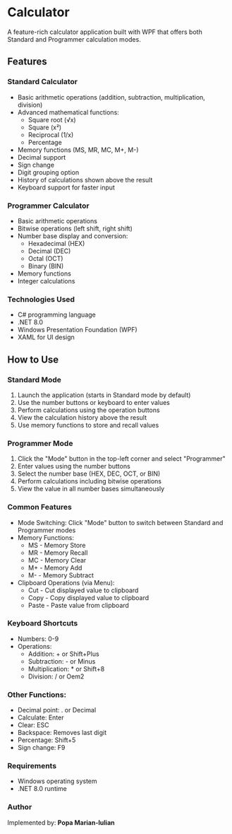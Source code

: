 # Calculator
A feature-rich calculator application built with WPF that offers both Standard and Programmer calculation modes.

## Features
### Standard Calculator
- Basic arithmetic operations (addition, subtraction, multiplication, division)
- Advanced mathematical functions:
    - Square root (√x)
    - Square (x²)
    - Reciprocal (1/x)
    - Percentage
- Memory functions (MS, MR, MC, M+, M-)
- Decimal support
- Sign change
- Digit grouping option
- History of calculations shown above the result
- Keyboard support for faster input

### Programmer Calculator
- Basic arithmetic operations
- Bitwise operations (left shift, right shift)
- Number base display and conversion:
    - Hexadecimal (HEX)
    - Decimal (DEC)
    - Octal (OCT)
    - Binary (BIN)
- Memory functions
- Integer calculations

### Technologies Used
- C# programming language
- .NET 8.0
- Windows Presentation Foundation (WPF)
- XAML for UI design

## How to Use
### Standard Mode
1. Launch the application (starts in Standard mode by default)
1. Use the number buttons or keyboard to enter values
1. Perform calculations using the operation buttons
1. View the calculation history above the result
1. Use memory functions to store and recall values

### Programmer Mode
1. Click the "Mode" button in the top-left corner and select "Programmer"
1. Enter values using the number buttons
1. Select the number base (HEX, DEC, OCT, or BIN)
1. Perform calculations including bitwise operations
1. View the value in all number bases simultaneously

### Common Features
- Mode Switching: Click "Mode" button to switch between Standard and Programmer modes
- Memory Functions:
    - MS - Memory Store
    - MR - Memory Recall
    - MC - Memory Clear
    - M+ - Memory Add
    - M- - Memory Subtract
- Clipboard Operations (via Menu):
    - Cut - Cut displayed value to clipboard
    - Copy - Copy displayed value to clipboard
    - Paste - Paste value from clipboard

### Keyboard Shortcuts
- Numbers: 0-9
- Operations:
    - Addition: + or Shift+Plus
    - Subtraction: - or Minus
    - Multiplication: * or Shift+8
    - Division: / or Oem2

### Other Functions:
 - Decimal point: . or Decimal
 - Calculate: Enter
 - Clear: ESC
 - Backspace: Removes last digit
 - Percentage: Shift+5
 - Sign change: F9

### Requirements
- Windows operating system
- .NET 8.0 runtime

### Author
Implemented by: **Popa Marian-Iulian**